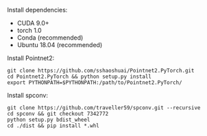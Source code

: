 Install dependencies:
- CUDA 9.0+
- torch 1.0
- Conda (recommended)
- Ubuntu 18.04 (recommended)

Install Pointnet2:
```
git clone https://github.com/sshaoshuai/Pointnet2.PyTorch.git
cd Pointnet2.PyTorch && python setup.py install
export PYTHONPATH=$PYTHONPATH:/path/to/Pointnet2.PyTorch/
```

Install spconv:

```
git clone https://github.com/traveller59/spconv.git --recursive
cd spconv && git checkout 7342772
python setup.py bdist_wheel
cd ./dist && pip install *.whl
```
